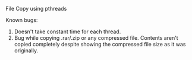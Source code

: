 File Copy using pthreads

Known bugs:
1. Doesn't take constant time for each thread.
2. Bug while copying .rar/.zip or any compressed file. Contents aren't copied completely despite showing the compressed file size as it was originally.
